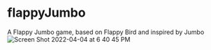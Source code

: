 # flappyJumbo
A Flappy Jumbo game, based on Flappy Bird and inspired by Jumbo <br />
![Screen Shot 2022-04-04 at 6 40 45 PM](https://user-images.githubusercontent.com/79735291/161643551-280ce2a5-34bb-41cd-bc44-e61823cdce16.png)
